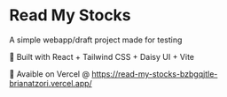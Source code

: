 # Read My Stocks

A simple webapp/draft project made for testing

🔧 Built with React + Tailwind CSS + Daisy UI + Vite

🔗 Avaible on Vercel @ https://read-my-stocks-bzbgqjtle-brianatzori.vercel.app/
